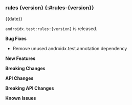 ### rules {version} {:#rules-{version}}

{{date}}

`androidx.test:rules:{version}` is released.

**Bug Fixes**

* Remove unused androidx.test.annotation dependency

**New Features**

**Breaking Changes**

**API Changes**

**Breaking API Changes**

**Known Issues**
